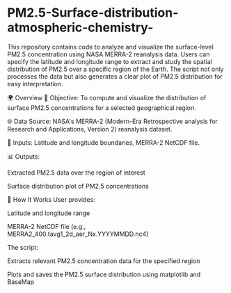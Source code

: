 # PM2.5-Surface-distribution-atmospheric-chemistry-
This repository contains code to analyze and visualize the surface-level PM2.5 concentration using NASA MERRA-2 reanalysis data. Users can specify the latitude and longitude range to extract and study the spatial distribution of PM2.5 over a specific region of the Earth. The script not only processes the data but also generates a clear plot of PM2.5 distribution for easy interpretation.

🌍 Overview
📌 Objective: To compute and visualize the distribution of surface PM2.5 concentrations for a selected geographical region.

🌐 Data Source: NASA's MERRA-2 (Modern-Era Retrospective analysis for Research and Applications, Version 2) reanalysis dataset.

🔧 Inputs: Latitude and longitude boundaries, MERRA-2 NetCDF file.

📊 Outputs:

Extracted PM2.5 data over the region of interest

Surface distribution plot of PM2.5 concentrations

🧠 How It Works
User provides:

Latitude and longitude range

MERRA-2 NetCDF file (e.g., MERRA2_400.tavg1_2d_aer_Nx.YYYYMMDD.nc4)

The script:

Extracts relevant PM2.5 concentration data for the specified region

Plots and saves the PM2.5 surface distribution using matplotlib and BaseMap
